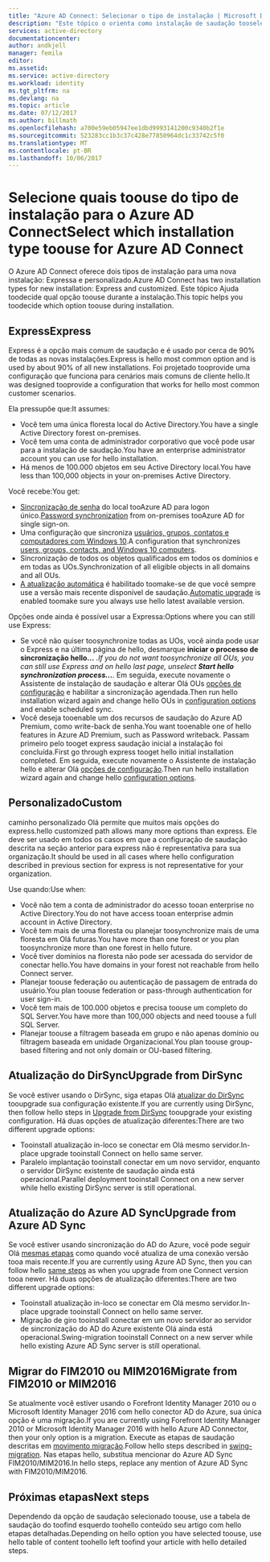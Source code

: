 ```yaml
---
title: "Azure AD Connect: Selecionar o tipo de instalação | Microsoft Docs"
description: "Este tópico o orienta como instalação de saudação tooselect digite toouse para conexão do AD do Azure"
services: active-directory
documentationcenter: 
author: andkjell
manager: femila
editor: 
ms.assetid: 
ms.service: active-directory
ms.workload: identity
ms.tgt_pltfrm: na
ms.devlang: na
ms.topic: article
ms.date: 07/12/2017
ms.author: billmath
ms.openlocfilehash: a700e59eb05947ee1dbd9993141200c9340b2f1e
ms.sourcegitcommit: 523283cc1b3c37c428e77850964dc1c33742c5f0
ms.translationtype: MT
ms.contentlocale: pt-BR
ms.lasthandoff: 10/06/2017
---
```

# <a name="select-which-installation-type-toouse-for-azure-ad-connect"></a><span data-ttu-id="33cb1-103">Selecione quais toouse do tipo de instalação para o Azure AD Connect</span><span class="sxs-lookup"><span data-stu-id="33cb1-103">Select which installation type toouse for Azure AD Connect</span></span>
<span data-ttu-id="33cb1-104">O Azure AD Connect oferece dois tipos de instalação para uma nova instalação: Expressa e personalizado.</span><span class="sxs-lookup"><span data-stu-id="33cb1-104">Azure AD Connect has two installation types for new installation: Express and customized.</span></span> <span data-ttu-id="33cb1-105">Este tópico Ajuda toodecide qual opção toouse durante a instalação.</span><span class="sxs-lookup"><span data-stu-id="33cb1-105">This topic helps you toodecide which option toouse during installation.</span></span>

## <a name="express"></a><span data-ttu-id="33cb1-106">Express</span><span class="sxs-lookup"><span data-stu-id="33cb1-106">Express</span></span>
<span data-ttu-id="33cb1-107">Express é a opção mais comum de saudação e é usado por cerca de 90% de todas as novas instalações.</span><span class="sxs-lookup"><span data-stu-id="33cb1-107">Express is hello most common option and is used by about 90% of all new installations.</span></span> <span data-ttu-id="33cb1-108">Foi projetado tooprovide uma configuração que funciona para cenários mais comuns de cliente hello.</span><span class="sxs-lookup"><span data-stu-id="33cb1-108">It was designed tooprovide a configuration that works for hello most common customer scenarios.</span></span>

<span data-ttu-id="33cb1-109">Ela pressupõe que:</span><span class="sxs-lookup"><span data-stu-id="33cb1-109">It assumes:</span></span>

- <span data-ttu-id="33cb1-110">Você tem uma única floresta local do Active Directory.</span><span class="sxs-lookup"><span data-stu-id="33cb1-110">You have a single Active Directory forest on-premises.</span></span>
- <span data-ttu-id="33cb1-111">Você tem uma conta de administrador corporativo que você pode usar para a instalação de saudação.</span><span class="sxs-lookup"><span data-stu-id="33cb1-111">You have an enterprise administrator account you can use for hello installation.</span></span>
- <span data-ttu-id="33cb1-112">Há menos de 100.000 objetos em seu Active Directory local.</span><span class="sxs-lookup"><span data-stu-id="33cb1-112">You have less than 100,000 objects in your on-premises Active Directory.</span></span>

<span data-ttu-id="33cb1-113">Você recebe:</span><span class="sxs-lookup"><span data-stu-id="33cb1-113">You get:</span></span>

- <span data-ttu-id="33cb1-114">[Sincronização de senha](active-directory-aadconnectsync-implement-password-synchronization.md) do local tooAzure AD para logon único.</span><span class="sxs-lookup"><span data-stu-id="33cb1-114">[Password synchronization](active-directory-aadconnectsync-implement-password-synchronization.md) from on-premises tooAzure AD for single sign-on.</span></span>
- <span data-ttu-id="33cb1-115">Uma configuração que sincroniza [usuários, grupos, contatos e computadores com Windows 10](active-directory-aadconnectsync-understanding-default-configuration.md).</span><span class="sxs-lookup"><span data-stu-id="33cb1-115">A configuration that synchronizes [users, groups, contacts, and Windows 10 computers](active-directory-aadconnectsync-understanding-default-configuration.md).</span></span>
- <span data-ttu-id="33cb1-116">Sincronização de todos os objetos qualificados em todos os domínios e em todas as UOs.</span><span class="sxs-lookup"><span data-stu-id="33cb1-116">Synchronization of all eligible objects in all domains and all OUs.</span></span>
- <span data-ttu-id="33cb1-117">[A atualização automática](active-directory-aadconnect-feature-automatic-upgrade.md) é habilitado toomake-se de que você sempre use a versão mais recente disponível de saudação.</span><span class="sxs-lookup"><span data-stu-id="33cb1-117">[Automatic upgrade](active-directory-aadconnect-feature-automatic-upgrade.md) is enabled toomake sure you always use hello latest available version.</span></span>

<span data-ttu-id="33cb1-118">Opções onde ainda é possível usar a Expressa:</span><span class="sxs-lookup"><span data-stu-id="33cb1-118">Options where you can still use Express:</span></span>

- <span data-ttu-id="33cb1-119">Se você não quiser toosynchronize todas as UOs, você ainda pode usar o Express e na última página de hello, desmarque **iniciar o processo de sincronização hello...** *.</span><span class="sxs-lookup"><span data-stu-id="33cb1-119">If you do not want toosynchronize all OUs, you can still use Express and on hello last page, unselect **Start hello synchronization process...***.</span></span> <span data-ttu-id="33cb1-120">Em seguida, execute novamente o Assistente de instalação de saudação e alterar Olá OUs [opções de configuração](active-directory-aadconnectsync-installation-wizard.md#customize-synchronization-options) e habilitar a sincronização agendada.</span><span class="sxs-lookup"><span data-stu-id="33cb1-120">Then run hello installation wizard again and change hello OUs in [configuration options](active-directory-aadconnectsync-installation-wizard.md#customize-synchronization-options) and enable scheduled sync.</span></span>
- <span data-ttu-id="33cb1-121">Você deseja tooenable um dos recursos de saudação do Azure AD Premium, como write-back de senha.</span><span class="sxs-lookup"><span data-stu-id="33cb1-121">You want tooenable one of hello features in Azure AD Premium, such as Password writeback.</span></span> <span data-ttu-id="33cb1-122">Passam primeiro pelo tooget express saudação inicial a instalação foi concluída.</span><span class="sxs-lookup"><span data-stu-id="33cb1-122">First go through express tooget hello initial installation completed.</span></span> <span data-ttu-id="33cb1-123">Em seguida, execute novamente o Assistente de instalação hello e alterar Olá [opções de configuração](active-directory-aadconnectsync-installation-wizard.md#customize-synchronization-options).</span><span class="sxs-lookup"><span data-stu-id="33cb1-123">Then run hello installation wizard again and change hello [configuration options](active-directory-aadconnectsync-installation-wizard.md#customize-synchronization-options).</span></span>

## <a name="custom"></a><span data-ttu-id="33cb1-124">Personalizado</span><span class="sxs-lookup"><span data-stu-id="33cb1-124">Custom</span></span>
<span data-ttu-id="33cb1-125">caminho personalizado Olá permite que muitos mais opções do express.</span><span class="sxs-lookup"><span data-stu-id="33cb1-125">hello customized path allows many more options than express.</span></span> <span data-ttu-id="33cb1-126">Ele deve ser usado em todos os casos em que a configuração de saudação descrita na seção anterior para express não é representativa para sua organização.</span><span class="sxs-lookup"><span data-stu-id="33cb1-126">It should be used in all cases where hello configuration described in previous section for express is not representative for your organization.</span></span>

<span data-ttu-id="33cb1-127">Use quando:</span><span class="sxs-lookup"><span data-stu-id="33cb1-127">Use when:</span></span>

- <span data-ttu-id="33cb1-128">Você não tem a conta de administrador do acesso tooan enterprise no Active Directory.</span><span class="sxs-lookup"><span data-stu-id="33cb1-128">You do not have access tooan enterprise admin account in Active Directory.</span></span>
- <span data-ttu-id="33cb1-129">Você tem mais de uma floresta ou planejar toosynchronize mais de uma floresta em Olá futuras.</span><span class="sxs-lookup"><span data-stu-id="33cb1-129">You have more than one forest or you plan toosynchronize more than one forest in hello future.</span></span>
- <span data-ttu-id="33cb1-130">Você tiver domínios na floresta não pode ser acessada do servidor de conectar hello.</span><span class="sxs-lookup"><span data-stu-id="33cb1-130">You have domains in your forest not reachable from hello Connect server.</span></span>
- <span data-ttu-id="33cb1-131">Planejar toouse federação ou autenticação de passagem de entrada do usuário.</span><span class="sxs-lookup"><span data-stu-id="33cb1-131">You plan toouse federation or pass-through authentication for user sign-in.</span></span>
- <span data-ttu-id="33cb1-132">Você tem mais de 100.000 objetos e precisa toouse um completo do SQL Server.</span><span class="sxs-lookup"><span data-stu-id="33cb1-132">You have more than 100,000 objects and need toouse a full SQL Server.</span></span>
- <span data-ttu-id="33cb1-133">Planejar toouse a filtragem baseada em grupo e não apenas domínio ou filtragem baseada em unidade Organizacional.</span><span class="sxs-lookup"><span data-stu-id="33cb1-133">You plan toouse group-based filtering and not only domain or OU-based filtering.</span></span>

## <a name="upgrade-from-dirsync"></a><span data-ttu-id="33cb1-134">Atualização do DirSync</span><span class="sxs-lookup"><span data-stu-id="33cb1-134">Upgrade from DirSync</span></span>
<span data-ttu-id="33cb1-135">Se você estiver usando o DirSync, siga etapas Olá [atualizar do DirSync](active-directory-aadconnect-dirsync-upgrade-get-started.md) tooupgrade sua configuração existente.</span><span class="sxs-lookup"><span data-stu-id="33cb1-135">If you are currently using DirSync, then follow hello steps in [Upgrade from DirSync](active-directory-aadconnect-dirsync-upgrade-get-started.md) tooupgrade your existing configuration.</span></span> <span data-ttu-id="33cb1-136">Há duas opções de atualização diferentes:</span><span class="sxs-lookup"><span data-stu-id="33cb1-136">There are two different upgrade options:</span></span>

- <span data-ttu-id="33cb1-137">Tooinstall atualização in-loco se conectar em Olá mesmo servidor.</span><span class="sxs-lookup"><span data-stu-id="33cb1-137">In-place upgrade tooinstall Connect on hello same server.</span></span>
- <span data-ttu-id="33cb1-138">Paralelo implantação tooinstall conectar em um novo servidor, enquanto o servidor DirSync existente de saudação ainda está operacional.</span><span class="sxs-lookup"><span data-stu-id="33cb1-138">Parallel deployment tooinstall Connect on a new server while hello existing DirSync server is still operational.</span></span>

## <a name="upgrade-from-azure-ad-sync"></a><span data-ttu-id="33cb1-139">Atualização do Azure AD Sync</span><span class="sxs-lookup"><span data-stu-id="33cb1-139">Upgrade from Azure AD Sync</span></span>
<span data-ttu-id="33cb1-140">Se você estiver usando sincronização do AD do Azure, você pode seguir Olá [mesmas etapas](active-directory-aadconnect-upgrade-previous-version.md) como quando você atualiza de uma conexão versão tooa mais recente.</span><span class="sxs-lookup"><span data-stu-id="33cb1-140">If you are currently using Azure AD Sync, then you can follow hello [same steps](active-directory-aadconnect-upgrade-previous-version.md) as when you upgrade from one Connect version tooa newer.</span></span> <span data-ttu-id="33cb1-141">Há duas opções de atualização diferentes:</span><span class="sxs-lookup"><span data-stu-id="33cb1-141">There are two different upgrade options:</span></span>

- <span data-ttu-id="33cb1-142">Tooinstall atualização in-loco se conectar em Olá mesmo servidor.</span><span class="sxs-lookup"><span data-stu-id="33cb1-142">In-place upgrade tooinstall Connect on hello same server.</span></span>
- <span data-ttu-id="33cb1-143">Migração de giro tooinstall conectar em um novo servidor ao servidor de sincronização do AD do Azure existente Olá ainda está operacional.</span><span class="sxs-lookup"><span data-stu-id="33cb1-143">Swing-migration tooinstall Connect on a new server while hello existing Azure AD Sync server is still operational.</span></span>

## <a name="migrate-from-fim2010-or-mim2016"></a><span data-ttu-id="33cb1-144">Migrar do FIM2010 ou MIM2016</span><span class="sxs-lookup"><span data-stu-id="33cb1-144">Migrate from FIM2010 or MIM2016</span></span>
<span data-ttu-id="33cb1-145">Se atualmente você estiver usando o Forefront Identity Manager 2010 ou o Microsoft Identity Manager 2016 com hello conector AD do Azure, sua única opção é uma migração.</span><span class="sxs-lookup"><span data-stu-id="33cb1-145">If you are currently using Forefront Identity Manager 2010 or Microsoft Identity Manager 2016 with hello Azure AD Connector, then your only option is a migration.</span></span> <span data-ttu-id="33cb1-146">Execute as etapas de saudação descritas em [movimento migração](active-directory-aadconnect-upgrade-previous-version.md#swing-migration).</span><span class="sxs-lookup"><span data-stu-id="33cb1-146">Follow hello steps described in [swing-migration](active-directory-aadconnect-upgrade-previous-version.md#swing-migration).</span></span> <span data-ttu-id="33cb1-147">Nas etapas hello, substitua mencionar do Azure AD Sync FIM2010/MIM2016.</span><span class="sxs-lookup"><span data-stu-id="33cb1-147">In hello steps, replace any mention of Azure AD Sync with FIM2010/MIM2016.</span></span>

## <a name="next-steps"></a><span data-ttu-id="33cb1-148">Próximas etapas</span><span class="sxs-lookup"><span data-stu-id="33cb1-148">Next steps</span></span>
<span data-ttu-id="33cb1-149">Dependendo da opção de saudação selecionado toouse, use a tabela de saudação do toofind esquerdo toohello conteúdo seu artigo com hello etapas detalhadas.</span><span class="sxs-lookup"><span data-stu-id="33cb1-149">Depending on hello option you have selected toouse, use hello table of content toohello left toofind your article with hello detailed steps.</span></span>
